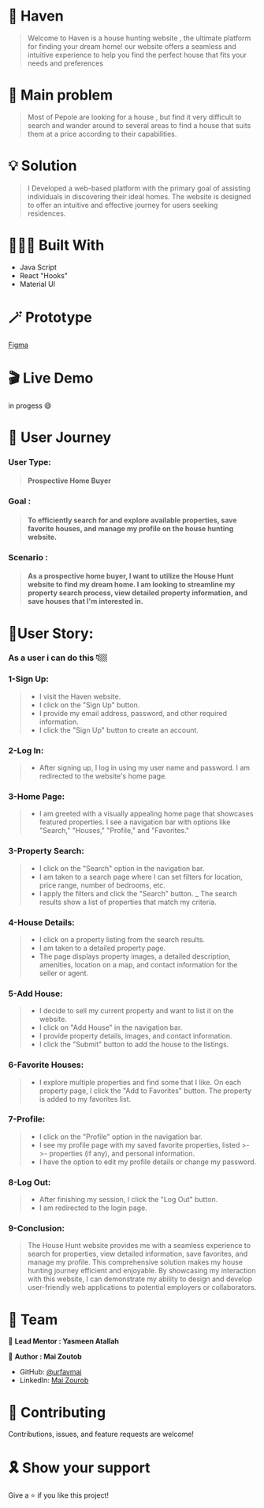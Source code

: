 

# 🏡 Haven

> Welcome to Haven is a house hunting website , the ultimate platform for finding your dream home! our website offers a seamless and intuitive experience to help you find the perfect house that fits your needs and preferences

# 📌 Main problem 
>  Most of Pepole are looking for a house , but find it very difficult to search and wander around to several areas to find a house that suits them at a price according to their capabilities.

# 💡 Solution 
>I Developed a web-based platform with the primary goal of assisting individuals in discovering their ideal homes. The website is designed to offer an intuitive and effective journey for users seeking residences.

# 👩🏻‍💻 Built With

- Java Script
- React "Hooks"
- Material UI
# 🪄 Prototype 
[Figma ](https://www.figma.com/file/9iVvp99qW9DkfCnEYEBmZH/house-hunting?type=design&node-id=0-1&mode=design&t=2Fs0qDBZR96vnU1Z-0)
# 🎬 Live Demo 

in progess :smile:


# 📝 User Journey
### **User Type:** 
>#### Prospective Home Buyer

 ### **Goal :**
 >#### To efficiently search for and explore available properties, save favorite houses, and manage my profile on the house hunting website.

### **Scenario :**
>#### As a prospective home buyer, I want to utilize the House Hunt website to find my dream home. I am looking to streamline my property search process, view detailed property information, and save houses that I'm interested in.


# 👤User Story:
### As a user i can do this 👇🏼
### 1-Sign Up:

>- I visit the Haven website.
>- I click on the "Sign Up" button.
>- I provide my email address, password, and other required information.
>- I click the "Sign Up" button to create an account.


### 2-Log In:

>- After signing up, I log in using my user name and password.
I am redirected to the website's home page.

### 3-Home Page:

>- I am greeted with a visually appealing home page that showcases featured properties.
I see a navigation bar with options like "Search," "Houses," "Profile," and "Favorites."

### 3-Property Search:

>- I click on the "Search" option in the navigation bar.
>- I am taken to a search page where I can set filters for location, price range, number of bedrooms, etc.
>- I apply the filters and click the "Search" button.
>_ The search results show a list of properties that match my criteria.


### 4-House Details:

>- I click on a property listing from the search results.
>- I am taken to a detailed property page.
>- The page displays property images, a detailed description, amenities, location on a map, and contact information for the seller or agent.


### 5-Add House:

>- I decide to sell my current property and want to list it on the website.
>- I click on "Add House" in the navigation bar.
>- I provide property details, images, and contact information.
>- I click the "Submit" button to add the house to the listings.

### 6-Favorite Houses:

>- I explore multiple properties and find some that I like.
On each property page, I click the "Add to Favorites" button.
The property is added to my favorites list.


### 7-Profile:

>- I click on the "Profile" option in the navigation bar.
>- I see my profile page with my saved favorite properties, listed >- >- properties (if any), and personal information.
>- I have the option to edit my profile details or change my password.

### 8-Log Out:

>- After finishing my session, I click the "Log Out" button.
>- I am redirected to the login page.

### 9-Conclusion:

>The House Hunt website provides me with a seamless experience to search for properties, view detailed information, save favorites, and manage my profile. This comprehensive solution makes my house hunting journey efficient and enjoyable. By showcasing my interaction with this website, I can demonstrate my ability to design and develop user-friendly web applications to potential employers or collaborators.

# 👥 Team

👤 **Lead Mentor : Yasmeen Atallah**


👤 **Author : Mai Zoutob**

- GitHub: [@urfavmai](https://github.com/urfavmai)
- LinkedIn: [Mai Zourob](https://www.linkedin.com/in/mai-zourob-647087272/)


# 🤝 Contributing

Contributions, issues, and feature requests are welcome!

# 🎗️ Show your support

Give a ⭐️ if you like this project!

